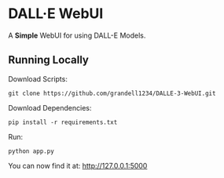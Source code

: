 # DALL·E WebUI
A **Simple** WebUI for using DALL-E Models.
## Running Locally
Download Scripts:
```
git clone https://github.com/grandell1234/DALLE-3-WebUI.git
```
Download Dependencies:
```
pip install -r requirements.txt
```
Run:
```
python app.py
```
You can now find it at: http://127.0.0.1:5000
